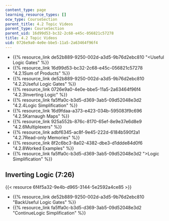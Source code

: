 ```yaml
---
content_type: page
learning_resource_types: []
ocw_type: CourseSection
parent_title: 4.2 Topic Videos
parent_type: CourseSection
parent_uid: 16d99d53-bc32-2c68-e45c-056821c57278
title: 4.2 Topic Videos
uid: 0726e9a0-4e0e-bbe5-11a5-2a63464f96f4
---
```


*   {{% resource_link de52b889-9250-002d-a3d5-9b76d2ebc810 "\<Useful Logic Gates" %}}
*   {{% resource_link 16d99d53-bc32-2c68-e45c-056821c57278 "4.2.1Sum of Products" %}}
*   {{% resource_link de52b889-9250-002d-a3d5-9b76d2ebc810 "4.2.2Useful Logic Gates" %}}
*   {{% resource_link 0726e9a0-4e0e-bbe5-11a5-2a63464f96f4 "4.2.3Inverting Logic" %}}
*   {{% resource_link fa5ffa0c-b3d5-d369-3ab5-09d52048e3d2 "4.2.4Logic Simplification" %}}
*   {{% resource_link 16d9fdaa-a373-e423-034b-595083f9c696 "4.2.5Karnaugh Maps" %}}
*   {{% resource_link 925a552b-876c-8170-65ef-8e9e37e6d8e9 "4.2.6Multiplexers" %}}
*   {{% resource_link adbf6345-ac8f-9e45-222d-6184b590f2a1 "4.2.7Read-only Memories" %}}
*   {{% resource_link 8f2c6bc3-8a02-4382-dbe3-d1ddde84d0f6 "4.2.8Worked Examples" %}}
*   {{% resource_link fa5ffa0c-b3d5-d369-3ab5-09d52048e3d2 "\>Logic Simplification" %}}

Inverting Logic (7:26)
----------------------

{{< resource 6f4f5a32-9e4b-d965-3144-5e2592a4ce85 >}}

*   {{% resource_link de52b889-9250-002d-a3d5-9b76d2ebc810 "BackUseful Logic Gates" %}}
*   {{% resource_link fa5ffa0c-b3d5-d369-3ab5-09d52048e3d2 "ContinueLogic Simplification" %}}